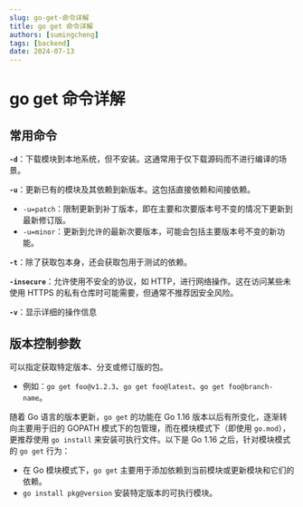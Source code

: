 ```yaml
---
slug: go-get-命令详解
title: go get 命令详解
authors: [sumingcheng]
tags: [backend]
date: 2024-07-13
---
```


# go get 命令详解

## 常用命令

**`-d`**：下载模块到本地系统，但不安装。这通常用于仅下载源码而不进行编译的场景。

**`-u`**：更新已有的模块及其依赖到新版本。这包括直接依赖和间接依赖。

- `-u=patch`：限制更新到补丁版本，即在主要和次要版本号不变的情况下更新到最新修订版。
- `-u=minor`：更新到允许的最新次要版本，可能会包括主要版本号不变的新功能。

**`-t`**：除了获取包本身，还会获取包用于测试的依赖。

**`-insecure`**：允许使用不安全的协议，如 HTTP，进行网络操作。这在访问某些未使用 HTTPS 的私有仓库时可能需要，但通常不推荐因安全风险。

**`-v`**：显示详细的操作信息

## 版本控制参数

可以指定获取特定版本、分支或修订版的包。

- 例如：`go get foo@v1.2.3`、`go get foo@latest`、`go get foo@branch-name`。

随着 Go 语言的版本更新，`go get` 的功能在 Go 1.16 版本以后有所变化，逐渐转向主要用于旧的 GOPATH 模式下的包管理，而在模块模式下（即使用 `go.mod`），更推荐使用 `go install` 来安装可执行文件。以下是 Go 1.16 之后，针对模块模式的 `go get` 行为：

- 在 Go 模块模式下，`go get` 主要用于添加依赖到当前模块或更新模块和它们的依赖。
- `go install pkg@version` 安装特定版本的可执行模块。
